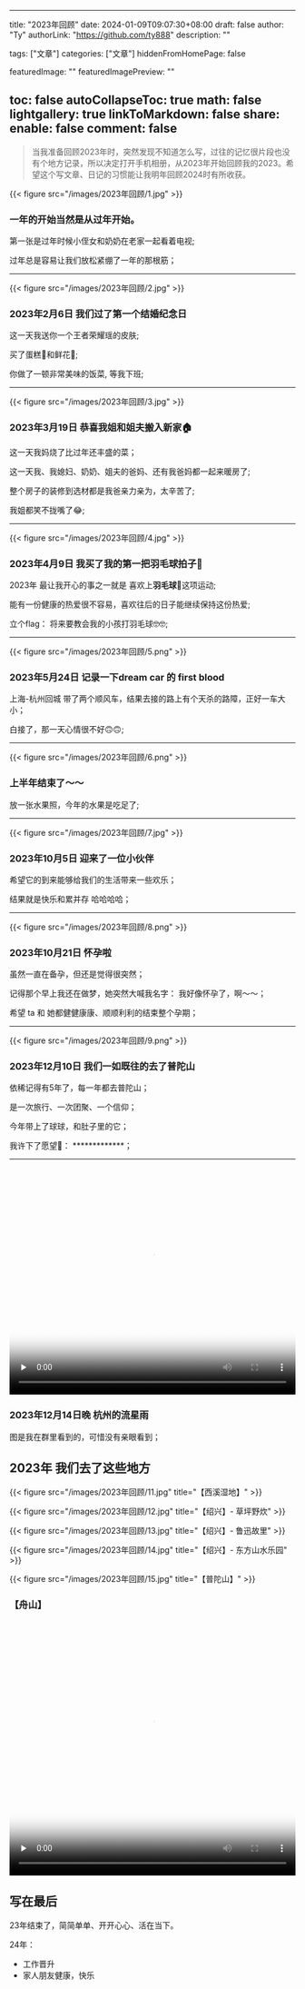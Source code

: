
---
title: "2023年回顾"
date: 2024-01-09T09:07:30+08:00
draft: false
author: "Ty"
authorLink: "https://github.com/ty888"
description: ""

tags: ["文章"]
categories: ["文章"]
hiddenFromHomePage: false

featuredImage: ""
featuredImagePreview: ""

toc: false
autoCollapseToc: true
math: false
lightgallery: true
linkToMarkdown: false
share:
  enable: false
comment: false
---

> 当我准备回顾2023年时，突然发现不知道怎么写，过往的记忆很片段也没有个地方记录，所以决定打开手机相册，从2023年开始回顾我的2023。希望这个写文章、日记的习惯能让我明年回顾2024时有所收获。

{{< figure src="/images/2023年回顾/1.jpg" >}}

### 一年的开始当然是从过年开始。

第一张是过年时候小侄女和奶奶在老家一起看着电视;

过年总是容易让我们放松紧绷了一年的那根筋；
__________________

{{< figure src="/images/2023年回顾/2.jpg" >}}

### 2023年2月6日 我们过了第一个结婚纪念日

这一天我送你一个王者荣耀瑶的皮肤;

买了蛋糕🍰和鲜花🌹;

你做了一顿非常美味的饭菜, 等我下班;
__________________

{{< figure src="/images/2023年回顾/3.jpg" >}}

### 2023年3月19日 恭喜我姐和姐夫搬入新家🏠

这一天我妈烧了比过年还丰盛的菜；

这一天我、我媳妇、奶奶、姐夫的爸妈、还有我爸妈都一起来暖房了;

整个房子的装修到选材都是我爸亲力亲为，太辛苦了;

我姐都笑不拢嘴了😂;
__________________

{{< figure src="/images/2023年回顾/4.jpg" >}}

### 2023年4月9日 我买了我的第一把羽毛球拍子🏸️

2023年 最让我开心的事之一就是 喜欢上**羽毛球🏸️**这项运动;

能有一份健康的热爱很不容易，喜欢往后的日子能继续保持这份热爱;

立个flag： 将来要教会我的小孩打羽毛球🤓🤓;
__________________

{{< figure src="/images/2023年回顾/5.png" >}}

### 2023年5月24日 记录一下dream car 的 first blood

上海-杭州回城 带了两个顺风车，结果去接的路上有个天杀的路障，正好一车大小；

白接了，那一天心情很不好🙃🙃;
__________________

{{< figure src="/images/2023年回顾/6.png" >}}

### 上半年结束了～～

放一张水果照，今年的水果是吃足了;
__________________

{{< figure src="/images/2023年回顾/7.jpg" >}}

### 2023年10月5日 迎来了一位小伙伴

希望它的到来能够给我们的生活带来一些欢乐；

结果就是快乐和累并存 哈哈哈哈；
__________________

{{< figure src="/images/2023年回顾/8.png" >}}

### 2023年10月21日 怀孕啦

虽然一直在备孕，但还是觉得很突然；

记得那个早上我还在做梦，她突然大喊我名字： 我好像怀孕了，啊～～；

希望 ta 和 她都健健康康、顺顺利利的结束整个孕期；
__________________

{{< figure src="/images/2023年回顾/9.png" >}}

### 2023年12月10日 我们一如既往的去了普陀山
依稀记得有5年了，每一年都去普陀山；

是一次旅行、一次团聚、一个信仰；

今年带上了球球，和肚子里的它；

我许下了愿望🙏： *************；
__________________

<video id="video" width="100%" height="400px" controls="" preload="none" poster="封面">
    <source id="mp4" src="/images/2023年回顾/10.mp4" type="video/mp4">
</video>

### 2023年12月14日晚 杭州的流星雨

图是我在群里看到的，可惜没有亲眼看到；

## 2023年 我们去了这些地方

{{< figure src="/images/2023年回顾/11.jpg" title="【西溪湿地】" >}}

{{< figure src="/images/2023年回顾/12.jpg" title="【绍兴】- 草坪野炊" >}}

{{< figure src="/images/2023年回顾/13.jpg" title="【绍兴】- 鲁迅故里" >}}

{{< figure src="/images/2023年回顾/14.jpg" title="【绍兴】- 东方山水乐园" >}}

{{< figure src="/images/2023年回顾/15.jpg" title="【普陀山】" >}}

### 【舟山】 
<video id="video" width="100%" height="450px" controls="" title="12" preload="none" poster="/images/2023年回顾/17.jpg">
    <source id="mp4" src="/images/2023年回顾/16.mp4" type="video/mp4">
</video>

## 写在最后

23年结束了，简简单单、开开心心、活在当下。

24年：
* 工作晋升
* 家人朋友健康，快乐